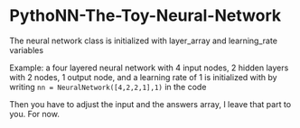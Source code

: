 # PythoNN-The-Toy-Neural-Network

The neural network class is initialized with layer_array and learning_rate variables

Example: a four layered neural network with 4 input nodes, 2 hidden layers with 2 nodes, 1 output node, and a learning rate of 1 is initialized with by writing `nn = NeuralNetwork([4,2,2,1],1)` in the code

Then you have to adjust the input and the answers array, I leave that part to you. For now.